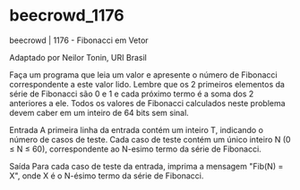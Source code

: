 # beecrowd_1176

beecrowd | 1176 - Fibonacci em Vetor

Adaptado por Neilor Tonin, URI  Brasil

Faça um programa que leia um valor e apresente o número de Fibonacci correspondente a este valor lido. Lembre que os 2 primeiros elementos da série de Fibonacci são 0 e 1 e cada próximo termo é a soma dos 2 anteriores a ele. Todos os valores de Fibonacci calculados neste problema devem caber em um inteiro de 64 bits sem sinal.

Entrada
A primeira linha da entrada contém um inteiro T, indicando o número de casos de teste. Cada caso de teste contém um único inteiro N (0 ≤ N ≤ 60), correspondente ao N-esimo termo da série de Fibonacci.

Saída
Para cada caso de teste da entrada, imprima a mensagem "Fib(N) = X", onde X é o N-ésimo termo da série de Fibonacci.